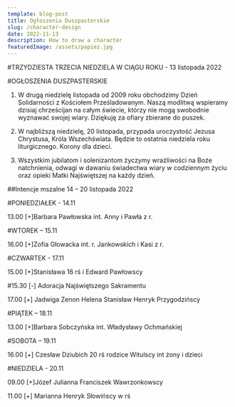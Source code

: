 ```yaml
---
template: blog-post
title: Ogłoszenia Duszpasterskie
slug: /character-design
date: 2022-11-13
description: How to draw a character
featuredImage: /assets/papiez.jpg
---
```




#TRZYDZIESTA TRZECIA NIEDZIELA W CIĄGU ROKU  -  13 listopada 2022                                                                                                

#OGŁOSZENIA DUSZPASTERSKIE

1. W drugą niedzielę listopada od 2009 roku obchodzimy Dzień Solidarności z Kościołem Prześladowanym. Naszą modlitwą wspieramy dzisiaj chrześcijan na całym świecie, którzy nie mogą swobodnie wyznawać swojej wiary. Dziękuję za ofiary zbierane do puszek.

2. W najbliższą niedzielę, 20 listopada, przypada uroczystość Jezusa Chrystusa, Króla Wszechświata. Będzie to ostatnia niedziela roku liturgicznego. Korony dla dzieci.

3. Wszystkim jubilatom i solenizantom życzymy wrażliwości na Boże natchnienia, odwagi w dawaniu świadectwa wiary w codziennym życiu oraz opieki Matki Najświętszej na każdy dzień. 


##Intencje mszalne 14 – 20 listopada 2022

#PONIEDZIAŁEK  - 14.11

13.00 [+]Barbara Pawłowska int. Anny i Pawła z r.

#WTOREK – 15.11 

16.00 [+]Zofia Głowacka int. r. Jankowskich i Kasi z r.

#CZWARTEK -  17.11 

15.00 [+]Stanisława 16 rś i Edward Pawłowscy

#15.30 [-] Adoracja Najświętszego Sakramentu

17.00 [+] Jadwiga Zenon Helena Stanisław Henryk Przygodzińscy

#PIĄTEK – 18.11 

13.00 [+]Barbara Sobczyńska int. Władysławy Ochmańskiej

#SOBOTA – 19.11

16.00 [+]   Czesław Dziubich 20 rś rodzice Witulscy int żony i dzieci

#NIEDZIELA - 20.11

09.00 [+]Józef Julianna Franciszek Wawrzonkowscy 

11.00 [+] Marianna Henryk Słowińscy w rś


